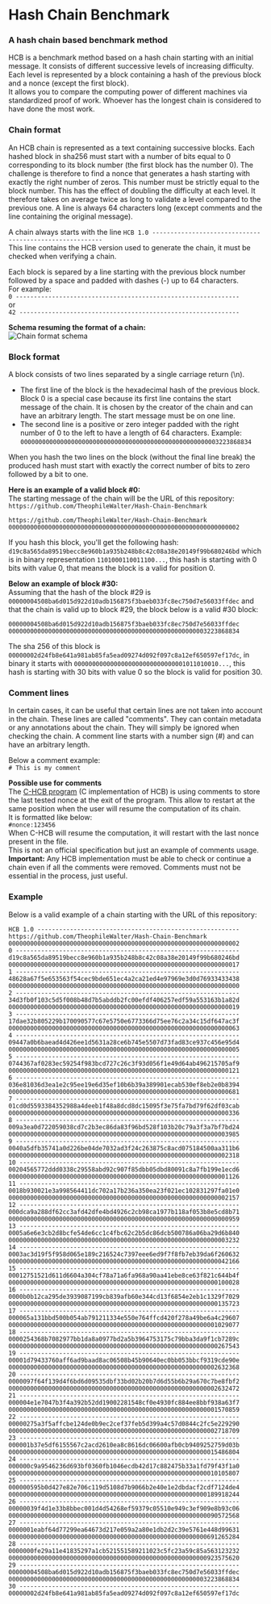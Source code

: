 # Hash Chain Benchmark
### A hash chain based benchmark method
HCB is a benchmark method based on a hash chain starting with an initial message. It consists of different successive levels of increasing difficulty. Each level is represented by a block containing a hash of the previous block and a nonce (except the first block).  
It allows you to compare the computing power of different machines via standardized proof of work. Whoever has the longest chain is considered to have done the most work.
### Chain format
An HCB chain is represented as a text containing successive blocks. Each hashed block in sha256 must start with a number of bits equal to 0 corresponding to its block number (the first block has the number 0). The challenge is therefore to find a nonce that generates a hash starting with exactly the right number of zeros. This number must be strictly equal to the block number. This has the effect of doubling the difficulty at each level. It therefore takes on average twice as long to validate a level compared to the previous one. A line is always 64 characters long (except comments and the line containing the original message).  
  
A chain always starts with the line
```HCB 1.0 --------------------------------------------------------```  
This line contains the HCB version used to generate the chain, it must be checked when verifying a chain.  
  
Each block is separed by a line starting with the previous block number followed by a space and padded with dashes (-) up to 64 characters.  
For example:  
```0 --------------------------------------------------------------```  
or  
```42 -------------------------------------------------------------```  
  
__Schema resuming the format of a chain:__  
![Chain format schema](chain-format.jpg)  
### Block format
A block consists of two lines separated by a single carriage return (\n).  
* The first line of the block is the hexadecimal hash of the previous block. Block 0 is a special case because its first line contains the start message of the chain. It is chosen by the creator of the chain and can have an arbitrary length. The start message must be on one line.
* The second line is a positive or zero integer padded with the right number of 0 to the left to have a length of 64 characters.
  Example:  
  ```0000000000000000000000000000000000000000000000000000003223868834```  

When you hash the two lines on the block (without the final line break) the produced hash must start with exactly the correct number of bits to zero followed by a bit to one.  
  
__Here is an example of a valid block #0:__  
The starting message of the chain will be the URL of this repository: ```https://github.com/TheophileWalter/Hash-Chain-Benchmark```
```
https://github.com/TheophileWalter/Hash-Chain-Benchmark
0000000000000000000000000000000000000000000000000000000000000002
```
If you hash this block, you'll get the following hash: ```d19c8a565da89519becc8e960b1a935b248b8c42c08a38e20149f99b680246bd``` which is in binary representation ```1101000110011100...```, this hash is starting with 0 bits with value 0, that means the block is a valid for position 0.  
  
__Below an example of block #30:__  
Assuming that the hash of the block #29 is ```00000004508ba6d015d922d10adb156875f3baeb033fc8ec750d7e56033ffdec``` and that the chain is valid up to block #29, the block below is a valid #30 block:  
```
00000004508ba6d015d922d10adb156875f3baeb033fc8ec750d7e56033ffdec
0000000000000000000000000000000000000000000000000000003223868834
```
The sha 256 of this block is ```00000002d24fb8e641a981ab85fa5ead09274d092f097c8a12ef650597ef17dc```, in binary it starts with ```0000000000000000000000000000001011010010...```, this hash is starting with 30 bits with value 0 so the block is valid for position 30.  
### Comment lines
In certain cases, it can be useful that certain lines are not taken into account in the chain. These lines are called "comments". They can contain metadata or any annotations about the chain. They will simply be ignored when checking the chain. A comment line starts with a number sign (#) and can have an arbitrary length.  
  
Below a comment example:  
```# This is my comment```  
  
__Possible use for comments__  
The [C-HCB program](c-hcb) (C implementation of HCB) is using comments to store the last tested nonce at the exit of the program. This allow to restart at the same position when the user will resume the computation of its chain.  
It is formatted like below:  
```#nonce:123456```  
When C-HCB will resume the computation, it will restart with the last nonce present in the file.  
This is not an official specification but just an example of comments usage.  
__Important:__ Any HCB implementation must be able to check or continue a chain even if all the comments were removed. Comments must not be essential in the process, just useful.  
### Example
Below is a valid example of a chain starting with the URL of this repository:  
```
HCB 1.0 --------------------------------------------------------
https://github.com/TheophileWalter/Hash-Chain-Benchmark
0000000000000000000000000000000000000000000000000000000000000002
0 --------------------------------------------------------------
d19c8a565da89519becc8e960b1a935b248b8c42c08a38e20149f99b680246bd
0000000000000000000000000000000000000000000000000000000000000017
1 --------------------------------------------------------------
48628a67f5e653563f54cec9bde651ec4a2ca21ed4e97969e3d0d76933433438
0000000000000000000000000000000000000000000000000000000000000000
2 --------------------------------------------------------------
34d3fb0f103c5d5f008b48d7b5abddb2fc00efdf406257edf59a553163b1a82d
0000000000000000000000000000000000000000000000000000000000000019
3 --------------------------------------------------------------
17dae32b805229b170090577c67e5750e6773366d75ee76c2a34c15df647ac3f
0000000000000000000000000000000000000000000000000000000000000063
4 --------------------------------------------------------------
09447a0b6baead4d426ee1d5631a28ce6b745e5507d73fad83ce937c456e95d4
0000000000000000000000000000000000000000000000000000000000000005
5 --------------------------------------------------------------
0744367af0283ec59254f983bcd727c26c3f93d056f1e49d64ab496215705af9
0000000000000000000000000000000000000000000000000000000000000121
6 --------------------------------------------------------------
036e81036d3ea1e2c95ee19e6d35ef10b6b39a389901ecab530ef8eb2e0b8394
0000000000000000000000000000000000000000000000000000000000000681
7 --------------------------------------------------------------
01cd0d5593384352988a4deeb1f48a8dcd8dc15095f3e75fa7bd79f62df03cab
0000000000000000000000000000000000000000000000000000000000000336
8 --------------------------------------------------------------
009a3ea0d722059038cd7c2b3ec86da83f96bd528f103b20c79a3f3a7bf7bd24
0000000000000000000000000000000000000000000000000000000000003985
9 --------------------------------------------------------------
0040a5dfb35741a0d226be04de7032ad3f24c263875c8acd075184500aa311b6
0000000000000000000000000000000000000000000000000000000000002318
10 -------------------------------------------------------------
00204565772ddd0338c29558abd92c907f85dbb05dbd80091c8a7fb199e1ecd6
0000000000000000000000000000000000000000000000000000000000001126
11 -------------------------------------------------------------
0018b930021e3a998564411dc702a17b236a350ea23f021ec102831297fa01e0
0000000000000000000000000000000000000000000000000000000000002157
12 -------------------------------------------------------------
000dca9a288df62cc3afd42dfe4bd4926c2cb98ca1977b118af053b8e5cd8b71
0000000000000000000000000000000000000000000000000000000000000959
13 -------------------------------------------------------------
0005a6e6e3cb2d8bcfe54de6cc1c4fbc62c2b5dc86dcb500786a06ba29d6b840
0000000000000000000000000000000000000000000000000000000000003232
14 -------------------------------------------------------------
0003ac3d19f5f958d065e189c216524c7397eee6ed9f7f8fb7eb39da6f260632
0000000000000000000000000000000000000000000000000000000000042166
15 -------------------------------------------------------------
00012751521d611d6604a304cf78a71a6fa968a90aa41ebe8ce63f821c644b4f
0000000000000000000000000000000000000000000000000000000000100028
16 -------------------------------------------------------------
0000b0b12ca295de3939087199cb839afb60e344cd13f6854e2eb1c1329f7029
0000000000000000000000000000000000000000000000000000000000135723
17 -------------------------------------------------------------
000065a131bbd500b054ab791211334e550e764ffcd420f278a49be6a4c29607
0000000000000000000000000000000000000000000000000000000001029077
18 -------------------------------------------------------------
0000254368b7082977bb1da8a0977bd2a5b3964753175c79bba3da9f1cb7289c
0000000000000000000000000000000000000000000000000000000000267543
19 -------------------------------------------------------------
00001d79433760aff6ad9baad8ac06508b45b90640ec0bb053bbcf9319cde90e
0000000000000000000000000000000000000000000000000000000002632368
20 -------------------------------------------------------------
0000097f64f139d4f6bd6d09535dbf33bd02b20b7d6d55b6b29a670c7be8fbf2
0000000000000000000000000000000000000000000000000000000002632472
21 -------------------------------------------------------------
000004e1e7047b3f4a392b52dd19002281548cf0e4930fc884ee8bbf938a63f7
0000000000000000000000000000000000000000000000000000000001570859
22 -------------------------------------------------------------
00000275a3f5affcbe124de0b9ec2cef37feb5d399a4c57d0844c2fc5e229290
0000000000000000000000000000000000000000000000000000000002718709
23 -------------------------------------------------------------
000001b37e5df6155567c2acd2610ea8c8616dc06600afb0cb9409252759d03b
0000000000000000000000000000000000000000000000000000000015486804
24 -------------------------------------------------------------
000000c9a9546236d693bf0360fb1046ecdb42d17c882475b33a1fd79f43f1a0
0000000000000000000000000000000000000000000000000000000010105807
25 -------------------------------------------------------------
000000595b0d427e82e706c119d5108d7b9066b2e40e1e2dbdacf2cdf7124de4
0000000000000000000000000000000000000000000000000000000189918244
26 -------------------------------------------------------------
00000039f4d1e33b8bbec001d4d54268ef59379c05510e949c3ef909e8b93c06
0000000000000000000000000000000000000000000000000000000090572568
27 -------------------------------------------------------------
0000001eabf64d77299ea64673d217e059a2a80e1db2d2c39e5761e448d99631
0000000000000000000000000000000000000000000000000000000691265284
28 -------------------------------------------------------------
0000000fe29a11e41835297a1cb521551589211023c5fc23a59c85a563123232
0000000000000000000000000000000000000000000000000000000923575620
29 -------------------------------------------------------------
00000004508ba6d015d922d10adb156875f3baeb033fc8ec750d7e56033ffdec
0000000000000000000000000000000000000000000000000000003223868834
30 -------------------------------------------------------------
00000002d24fb8e641a981ab85fa5ead09274d092f097c8a12ef650597ef17dc
```

